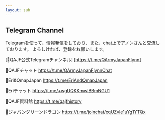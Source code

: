 ```yaml
---
layout: sub
---
```


## Telegram Channel

Telegramを使って、情報発信をしており、また、chat上でアノンさんと交流しております。
よろしければ、登録をお願いします。


[🐸QAJF公式Telegramチャンネル]
[https://t.me/QArmyJapanFlynn]

🐸QAJFチャット
https://t.me/QArmyJapanFlynnChat

🐸Eri&QmapJapan
https://t.me/EriAndQmapJapan

🐸Eriチャット
https://t.me/+wgUQKKmwlBBmNGU1

🐸QAJF資料館
https://t.me/qajfhistory

🐸ジャパングリーンドラゴン
https://t.me/joinchat/xqUZvIe1uYg1YTQx
